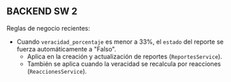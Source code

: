 ## BACKEND SW 2

Reglas de negocio recientes:

- Cuando `veracidad_porcentaje` es menor a 33%, el `estado` del reporte se fuerza automáticamente a "Falso".
	- Aplica en la creación y actualización de reportes (`ReportesService`).
	- También se aplica cuando la veracidad se recalcula por reacciones (`ReaccionesService`).


